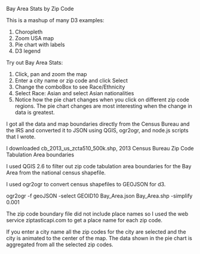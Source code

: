 



Bay Area Stats by Zip Code

This is a mashup of many D3 examples:

1. Choropleth
2. Zoom USA map
3. Pie chart with labels
4. D3 legend

Try out Bay Area Stats:

1.  Click, pan and zoom the map
2.  Enter a city name or zip code and click Select
3.  Change the comboBox to see Race/Ethnicity
4.  Select Race: Asian and select Asian nationalities
5.  Notice how the pie chart changes when you click on different zip code regions.  The pie chart changes are most interesting when the change in data is greatest.

I got all the data and map boundaries directly from the Census Bureau and the IRS and converted it to JSON using QGIS, ogr2ogr, and node.js scripts that I wrote.

I downloaded cb_2013_us_zcta510_500k.shp, 2013 Census Bureau Zip Code Tabulation Area boundaries 

I used QGIS 2.6 to filter out zip code tabulation area boundaries for the Bay Area from the national census shapefile.

I used ogr2ogr to convert census shapefiles to GEOJSON for d3.

ogr2ogr -f geoJSON -select GEOID10  Bay_Area.json Bay_Area.shp -simplify 0.001

The zip code boundary file did not include place names so I used the web service ziptasticapi.com to get a place name for each zip code.

If you enter a city name all the zip codes for the city are selected and the city is animated to the center of the map.  The data shown in the pie chart is aggregated from all the selected zip codes.

